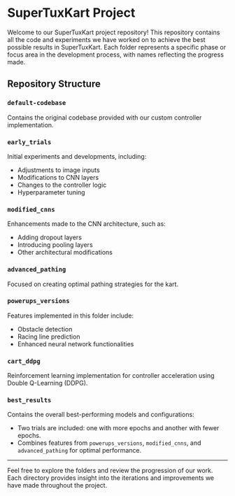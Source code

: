 # SuperTuxKart Project

Welcome to our SuperTuxKart project repository! This repository contains all the code and experiments we have worked on to achieve the best possible results in SuperTuxKart. Each folder represents a specific phase or focus area in the development process, with names reflecting the progress made.

## Repository Structure

### `default-codebase`
Contains the original codebase provided with our custom controller implementation.

### `early_trials`
Initial experiments and developments, including:
- Adjustments to image inputs
- Modifications to CNN layers
- Changes to the controller logic
- Hyperparameter tuning

### `modified_cnns`
Enhancements made to the CNN architecture, such as:
- Adding dropout layers
- Introducing pooling layers
- Other architectural modifications

### `advanced_pathing`
Focused on creating optimal pathing strategies for the kart.

### `powerups_versions`
Features implemented in this folder include:
- Obstacle detection
- Racing line prediction
- Enhanced neural network functionalities

### `cart_ddpg`
Reinforcement learning implementation for controller acceleration using Double Q-Learning (DDPG).

### `best_results`
Contains the overall best-performing models and configurations:
- Two trials are included: one with more epochs and another with fewer epochs.
- Combines features from `powerups_versions`, `modified_cnns`, and `advanced_pathing` for optimal performance.

---

Feel free to explore the folders and review the progression of our work. Each directory provides insight into the iterations and improvements we have made throughout the project.
